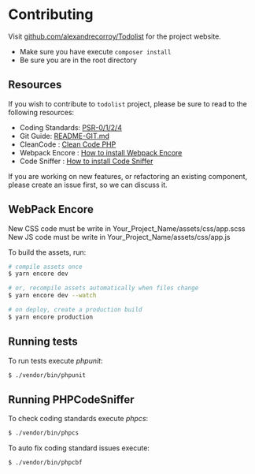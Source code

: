 # Contributing

Visit [github.com/alexandrecorroy/Todolist](https://github.com/alexandrecorroy/Todolist "TodoList Project") for the project website.

- Make sure you have execute `composer install`
- Be sure you are in the root directory

## Resources

If you wish to contribute to `todolist` project, please be sure to read to the following resources:

 -  Coding Standards: [PSR-0/1/2/4](https://github.com/php-fig/fig-standards/tree/master/accepted)
 -  Git Guide: [README-GIT.md](https://github.com/prooph/event-store-symfony-bundle/blob/master/README-GIT.md)
 -  CleanCode : [Clean Code PHP](https://github.com/errorname/clean-code-php)
 -  Webpack Encore : [How to install Webpack Encore](https://symfony.com/doc/current/frontend/encore/installation.html)
 -  Code Sniffer : [How to install Code Sniffer](https://github.com/squizlabs/PHP_CodeSniffer)

If you are working on new features, or refactoring an existing component, please create an issue first, so we can discuss
it.

## WebPack Encore

New CSS code must be write in Your_Project_Name/assets/css/app.scss
New JS code must be write in Your_Project_Name/assets/css/app.js

To build the assets, run:

  ```sh
 # compile assets once
 $ yarn encore dev

 # or, recompile assets automatically when files change
 $ yarn encore dev --watch

 # on deploy, create a production build
 $ yarn encore production
  ```

## Running tests

To run tests execute *phpunit*:

  ```sh
  $ ./vendor/bin/phpunit
  ```

## Running PHPCodeSniffer

To check coding standards execute *phpcs*:

  ```sh
  $ ./vendor/bin/phpcs
  ```

To auto fix coding standard issues execute:

  ```sh
  $ ./vendor/bin/phpcbf
  ```
